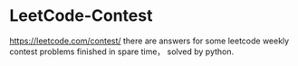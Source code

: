 # LeetCode-Contest
https://leetcode.com/contest/
there are answers for some leetcode weekly contest problems finished in spare time， solved by python.
